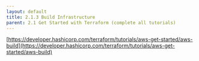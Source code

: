```yaml
---
layout: default
title: 2.1.3 Build Infrastructure
parent: 2.1 Get Started with Terraform (complete all tutorials)
---
```


[https://developer.hashicorp.com/terraform/tutorials/aws-get-started/aws-build](https://developer.hashicorp.com/terraform/tutorials/aws-get-started/aws-build)